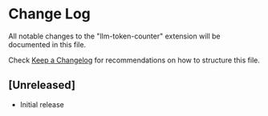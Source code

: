 # Change Log

All notable changes to the "llm-token-counter" extension will be documented in this file.

Check [Keep a Changelog](http://keepachangelog.com/) for recommendations on how to structure this file.

## [Unreleased]

- Initial release